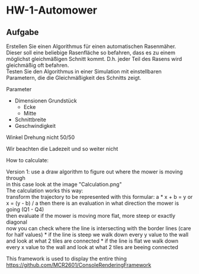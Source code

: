 # HW-1-Automower

## Aufgabe

Erstellen Sie einen Algorithmus für einen automatischen Rasenmäher. Dieser soll eine beliebige Rasenfläche so befahren, dass es zu einem möglichst gleichmäßigen Schnitt kommt. D.h. jeder Teil des Rasens wird gleichmäßig oft befahren.  
Testen Sie den Algorithmus in einer Simulation mit einstellbaren Parametern, die die Gleichmäßigkeit des Schnitts zeigt.


Parameter 

- Dimensionen Grundstück  
  - Ecke
  - Mitte
- Schnittbreite
- Geschwindigkeit

Winkel Drehung nicht 50/50


Wir beachten die Ladezeit und so weiter nicht


How to calculate:

Version 1:
	use a draw algorithm to figure out where the mower is moving through  
	in this case look at the image "Calculation.png"  
	The calculation works this way:  
	transform the trajectory to be represented with this formular: a * x + b = y  or x = (y - b) / a
	then there is an evaluation in what direction the mower is going (Q1 - Q4)  
	then evaluate if the mower is moving more flat, more steep or exactly diagonal  
		now you can check where the line is intersecting with the border lines (care for half values) 
		* if the line is steep we walk down every y value to the wall and look at what 2 tiles are connected
		* if the line is flat we walk down every x value to the wall and look at what 2 tiles are beeing connected
		
This framework is used to display the entire thing
https://github.com/MCR2601/ConsoleRenderingFramework
		
		
		
		


